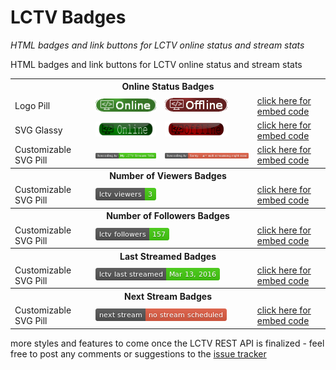 # LCTV Badges

*HTML badges and link buttons for LCTV online status and stream stats*

  <p>HTML badges and link buttons for LCTV online status and stream stats</p>
  <table id="demos-table">
    <tr><th colspan="4">Online Status Badges                             </th></tr>
    <tr><td>Logo Pill                                                    </td>
        <td><img src="img/v2/lctv-online.png"                          /></td>
        <td><img src="img/v2/lctv-offline.png"                         /></td>
        <td><a href="http://codiad-billauger.rhcloud.com/demos/demo-nojs.php?title=Online%20Status%20-%20Logo%20Pill&badge-style=online-status-v2">click here for embed code</a></td></tr>
    <tr><td>SVG Glassy                                                   </td>
        <td><img src="img/v3/faux-online.png"  width="100" height="24" /></td>
        <td><img src="img/v3/faux-offline.png" width="100" height="24" /></td>
        <td><a href="http://codiad-billauger.rhcloud.com/demos/demo.php?title=Online%20Status%20-%20SVG%20Glassy&badge-style=online-status-v3">click here for embed code</a></td></tr>
    <tr><td>Customizable SVG Pill                                        </td>
        <td><img src="img/v1/faux-online.png"                          /></td>
        <td><img src="img/v1/faux-offline.png"                         /></td>
        <td><a href="http://codiad-billauger.rhcloud.com/demos/demo-nojs.php?title=Online%20Status%20-%20Customizable%20SVG%20Pill&badge-style=online-status-v1">click here for embed code</a></td></tr>
    <tr><th colspan="4">Number of Viewers Badges                         </th></tr>
    <tr><td>Customizable SVG Pill                                        </td>
        <td colspan="2"><img src="img/v1/faux-n-viewers.png"           /></td>
        <td><a href="http://codiad-billauger.rhcloud.com/demos/demo-nojs.php?title=Number%20of%20Viewers%20-%20Customizable%20SVG%20Pill&badge-style=n-viewers-v1">click here for embed code</a></td></tr>
    <tr><th colspan="4">Number of Followers Badges                       </th></tr>
    <tr><td>Customizable SVG Pill                                        </td>
        <td colspan="2"><img src="img/v1/faux-n-followers.png"         /></td>
        <td><a href="http://codiad-billauger.rhcloud.com/demos/demo-nojs.php?title=Number%20of%20Followers%20-%20Customizable%20SVG%20Pill&badge-style=n-followers-v1">click here for embed code</a></td></tr>
    <tr><th colspan="4">Last Streamed Badges                             </th></tr>
    <tr><td>Customizable SVG Pill                                        </td>
        <td colspan="2"><img src="img/v1/faux-last-stream.png"         /></td>
        <td><a href="http://codiad-billauger.rhcloud.com/demos/demo-nojs.php?title=Last%20Stream%20-%20Customizable%20SVG%20Pill&badge-style=last-stream-v1">click here for embed code</a></td></tr>
    <tr><th colspan="4">Next Stream Badges                               </th></tr>
    <tr><td>Customizable SVG Pill                                        </td>
        <td colspan="2"><img src="img/v1/faux-next-stream.png"         /></td>
        <td><a href="http://codiad-billauger.rhcloud.com/demos/demo-nojs.php?title=Next%20Stream%20-%20Customizable%20SVG%20Pill&badge-style=next-stream-v1">click here for embed code</a></td></tr>
  </table>

more styles and features to come once the LCTV REST API is finalized - feel free to post any comments or suggestions to the [issue tracker](https://github.com/bill-auger/lctv-badges/issues)
